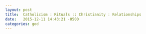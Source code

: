 ```yaml
---
layout: post
title:  Catholicism : Rituals :: Christianity : Relationships 
date:   2015-12-11 14:43:21 -0500
categories: god
---
```

